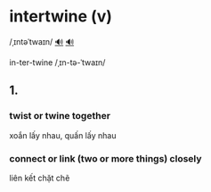 # intertwine (v)

/ˌɪntəˈtwaɪn/ [🔊](https://www.oxfordlearnersdictionaries.com/media/english/uk_pron/i/int/inter/intertwine__gb_1.mp3) [🔊](https://www.oxfordlearnersdictionaries.com/media/english/us_pron/i/int/inter/intertwine__us_1.mp3)

in-ter-twine /ˌɪn-tə-ˈtwaɪn/

## 1.

### twist or twine together

xoắn lấy nhau, quấn lấy nhau

### connect or link (two or more things) closely

liên kết chặt chẽ